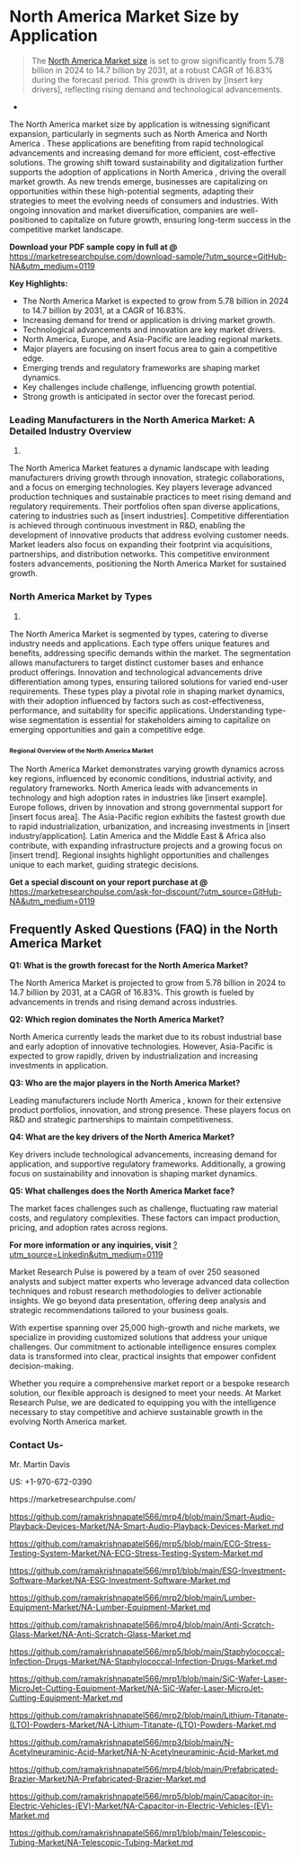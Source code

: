 <h1>North America  Market&nbsp;Size by Application</h1><blockquote><p>The <a href="https://marketresearchpulse.com/download-sample/?utm_source=GitHub-NA&amp;utm_medium=0119">North America  Market size</a> is set to grow significantly from 5.78 billion in 2024 to 14.7 billion by 2031, at a robust CAGR of 16.83% during the forecast period. This growth is driven by [insert key drivers], reflecting rising demand and technological advancements.</p></blockquote><ul><li></li></ul><p>The North America  market size by application is witnessing significant expansion, particularly in segments such as North America  and North America . These applications are benefiting from rapid technological advancements and increasing demand for more efficient, cost-effective solutions. The growing shift toward sustainability and digitalization further supports the adoption of applications in North America , driving the overall market growth. As new trends emerge, businesses are capitalizing on opportunities within these high-potential segments, adapting their strategies to meet the evolving needs of consumers and industries. With ongoing innovation and market diversification, companies are well-positioned to capitalize on future growth, ensuring long-term success in the competitive market landscape.</p><p><strong>Download your PDF sample copy in full at @ </strong><a href="https://marketresearchpulse.com/download-sample/?utm_source=GitHub-NA&amp;utm_medium=0119">https://marketresearchpulse.com/download-sample/?utm_source=GitHub-NA&amp;utm_medium=0119</a></p><p><strong>Key Highlights: </strong></p><ul><li>The North America  Market is expected to grow from 5.78 billion in 2024 to 14.7 billion by 2031, at a CAGR of 16.83%.</li><li>Increasing demand for trend or application is driving market growth.</li><li>Technological advancements and innovation are key market drivers.</li><li>North America, Europe, and Asia-Pacific are leading regional markets.</li><li>Major players are focusing on insert focus area to gain a competitive edge.</li><li>Emerging trends and regulatory frameworks are shaping market dynamics.</li><li>Key challenges include challenge, influencing growth potential.</li><li>Strong growth is anticipated in sector over the forecast period.</li></ul><h3>Leading Manufacturers in the North America  Market: A Detailed Industry Overview</h3><ol><li></li></ol><div class="flex max-w-full flex-col flex-grow"><div class="min-h-8 text-message flex w-full flex-col items-end gap-2 whitespace-normal break-words [.text-message+&amp;]:mt-5" dir="auto" data-message-author-role="assistant" data-message-id="fd8432e4-4910-450d-b182-61b7bfb0a01f" data-message-model-slug="gpt-4o"><div class="flex w-full flex-col gap-1 empty:hidden first:pt-[3px]"><div class="markdown prose w-full break-words dark:prose-invert light"><p>The North America  Market features a dynamic landscape with leading manufacturers driving growth through innovation, strategic collaborations, and a focus on emerging technologies. Key players leverage advanced production techniques and sustainable practices to meet rising demand and regulatory requirements. Their portfolios often span diverse applications, catering to industries such as [insert industries]. Competitive differentiation is achieved through continuous investment in R&amp;D, enabling the development of innovative products that address evolving customer needs. Market leaders also focus on expanding their footprint via acquisitions, partnerships, and distribution networks. This competitive environment fosters advancements, positioning the North America  Market for sustained growth.</p></div></div></div></div><h3>North America  Market by Types</h3><ol><li></li></ol><div class="flex max-w-full flex-col flex-grow"><div class="min-h-8 text-message flex w-full flex-col items-end gap-2 whitespace-normal break-words [.text-message+&amp;]:mt-5" dir="auto" data-message-author-role="assistant" data-message-id="084470be-0bb7-4664-bddf-5156b4f41249" data-message-model-slug="gpt-4o-mini"><div class="flex w-full flex-col gap-1 empty:hidden first:pt-[3px]"><div class="markdown prose w-full break-words dark:prose-invert light"><p>The North America  Market is segmented by types, catering to diverse industry needs and applications. Each type offers unique features and benefits, addressing specific demands within the market. The segmentation allows manufacturers to target distinct customer bases and enhance product offerings. Innovation and technological advancements drive differentiation among types, ensuring tailored solutions for varied end-user requirements. These types play a pivotal role in shaping market dynamics, with their adoption influenced by factors such as cost-effectiveness, performance, and suitability for specific applications. Understanding type-wise segmentation is essential for stakeholders aiming to capitalize on emerging opportunities and gain a competitive edge.</p></div></div></div></div><h3><span style="font-size: 11px;">Regional Overview of the North America  Market</span></h3><div class="flex max-w-full flex-col flex-grow"><div class="min-h-8 text-message flex w-full flex-col items-end gap-2 whitespace-normal break-words [.text-message+&amp;]:mt-5" dir="auto" data-message-author-role="assistant" data-message-id="e9038762-ce64-4e30-91c9-9bd413514231" data-message-model-slug="gpt-4o-mini"><div class="flex w-full flex-col gap-1 empty:hidden first:pt-[3px]"><div class="markdown prose w-full break-words dark:prose-invert light"><p>The North America  Market demonstrates varying growth dynamics across key regions, influenced by economic conditions, industrial activity, and regulatory frameworks. North America leads with advancements in technology and high adoption rates in industries like [insert example]. Europe follows, driven by innovation and strong governmental support for [insert focus area]. The Asia-Pacific region exhibits the fastest growth due to rapid industrialization, urbanization, and increasing investments in [insert industry/application]. Latin America and the Middle East &amp; Africa also contribute, with expanding infrastructure projects and a growing focus on [insert trend]. Regional insights highlight opportunities and challenges unique to each market, guiding strategic decisions.</p></div></div></div></div><p><strong>Get a special discount on your report purchase at @ </strong><a href="https://marketresearchpulse.com/ask-for-discount/?utm_source=GitHub-NA&amp;utm_medium=0119">https://marketresearchpulse.com/ask-for-discount/?utm_source=GitHub-NA&amp;utm_medium=0119</a></p><h2>Frequently Asked Questions (FAQ) in the North America  Market</h2><p><strong>Q1: What is the growth forecast for the North America  Market?</strong></p><p>The North America  Market is projected to grow from 5.78 billion in 2024 to 14.7 billion by 2031, at a CAGR of 16.83%. This growth is fueled by advancements in trends and rising demand across industries.</p><p><strong>Q2: Which region dominates the North America  Market?</strong></p><p>North America currently leads the market due to its robust industrial base and early adoption of innovative technologies. However, Asia-Pacific is expected to grow rapidly, driven by industrialization and increasing investments in application.</p><p><strong>Q3: Who are the major players in the North America  Market?</strong></p><p>Leading manufacturers include North America , known for their extensive product portfolios, innovation, and strong presence. These players focus on R&amp;D and strategic partnerships to maintain competitiveness.</p><p><strong>Q4: What are the key drivers of the North America  Market?</strong></p><p>Key drivers include technological advancements, increasing demand for application, and supportive regulatory frameworks. Additionally, a growing focus on sustainability and innovation is shaping market dynamics.</p><p><strong>Q5: What challenges does the North America  Market face?</strong></p><p>The market faces challenges such as challenge, fluctuating raw material costs, and regulatory complexities. These factors can impact production, pricing, and adoption rates across regions.</p><p><strong>For more information or any inquiries, visit&nbsp;</strong><a href="?utm_source=Linkedin&utm_medium=0119">?utm_source=Linkedin&utm_medium=0119</a></p><p>Market Research Pulse is powered by a team of over 250 seasoned analysts and subject matter experts who leverage advanced data collection techniques and robust research methodologies to deliver actionable insights. We go beyond data presentation, offering deep analysis and strategic recommendations tailored to your business goals.</p><p>With expertise spanning over 25,000 high-growth and niche markets, we specialize in providing customized solutions that address your unique challenges. Our commitment to actionable intelligence ensures complex data is transformed into clear, practical insights that empower confident decision-making.</p><p>Whether you require a comprehensive market report or a bespoke research solution, our flexible approach is designed to meet your needs. At Market Research Pulse, we are dedicated to equipping you with the intelligence necessary to stay competitive and achieve sustainable growth in the evolving North America  market.</p><h3><strong>Contact Us-</strong></h3><p>Mr. Martin Davis</p><p>US: +1-970-672-0390</p><p>https://marketresearchpulse.com/</p><p><a href="https://github.com/ramakrishnapatel566/mrp4/blob/main/Smart-Audio-Playback-Devices-Market/NA-Smart-Audio-Playback-Devices-Market.md">https://github.com/ramakrishnapatel566/mrp4/blob/main/Smart-Audio-Playback-Devices-Market/NA-Smart-Audio-Playback-Devices-Market.md</a></p><p><a href="https://github.com/ramakrishnapatel566/mrp5/blob/main/ECG-Stress-Testing-System-Market/NA-ECG-Stress-Testing-System-Market.md">https://github.com/ramakrishnapatel566/mrp5/blob/main/ECG-Stress-Testing-System-Market/NA-ECG-Stress-Testing-System-Market.md</a></p><p><a href="https://github.com/ramakrishnapatel566/mrp1/blob/main/ESG-Investment-Software-Market/NA-ESG-Investment-Software-Market.md">https://github.com/ramakrishnapatel566/mrp1/blob/main/ESG-Investment-Software-Market/NA-ESG-Investment-Software-Market.md</a></p><p><a href="https://github.com/ramakrishnapatel566/mrp2/blob/main/Lumber-Equipment-Market/NA-Lumber-Equipment-Market.md">https://github.com/ramakrishnapatel566/mrp2/blob/main/Lumber-Equipment-Market/NA-Lumber-Equipment-Market.md</a></p><p><a href="https://github.com/ramakrishnapatel566/mrp4/blob/main/Anti-Scratch-Glass-Market/NA-Anti-Scratch-Glass-Market.md">https://github.com/ramakrishnapatel566/mrp4/blob/main/Anti-Scratch-Glass-Market/NA-Anti-Scratch-Glass-Market.md</a></p><p><a href="https://github.com/ramakrishnapatel566/mrp5/blob/main/Staphylococcal-Infection-Drugs-Market/NA-Staphylococcal-Infection-Drugs-Market.md">https://github.com/ramakrishnapatel566/mrp5/blob/main/Staphylococcal-Infection-Drugs-Market/NA-Staphylococcal-Infection-Drugs-Market.md</a></p><p><a href="https://github.com/ramakrishnapatel566/mrp1/blob/main/SiC-Wafer-Laser-MicroJet-Cutting-Equipment-Market/NA-SiC-Wafer-Laser-MicroJet-Cutting-Equipment-Market.md">https://github.com/ramakrishnapatel566/mrp1/blob/main/SiC-Wafer-Laser-MicroJet-Cutting-Equipment-Market/NA-SiC-Wafer-Laser-MicroJet-Cutting-Equipment-Market.md</a></p><p><a href="https://github.com/ramakrishnapatel566/mrp2/blob/main/Lithium-Titanate-(LTO)-Powders-Market/NA-Lithium-Titanate-(LTO)-Powders-Market.md">https://github.com/ramakrishnapatel566/mrp2/blob/main/Lithium-Titanate-(LTO)-Powders-Market/NA-Lithium-Titanate-(LTO)-Powders-Market.md</a></p><p><a href="https://github.com/ramakrishnapatel566/mrp3/blob/main/N-Acetylneuraminic-Acid-Market/NA-N-Acetylneuraminic-Acid-Market.md">https://github.com/ramakrishnapatel566/mrp3/blob/main/N-Acetylneuraminic-Acid-Market/NA-N-Acetylneuraminic-Acid-Market.md</a></p><p><a href="https://github.com/ramakrishnapatel566/mrp4/blob/main/Prefabricated-Brazier-Market/NA-Prefabricated-Brazier-Market.md">https://github.com/ramakrishnapatel566/mrp4/blob/main/Prefabricated-Brazier-Market/NA-Prefabricated-Brazier-Market.md</a></p><p><a href="https://github.com/ramakrishnapatel566/mrp5/blob/main/Capacitor-in-Electric-Vehicles-(EV)-Market/NA-Capacitor-in-Electric-Vehicles-(EV)-Market.md">https://github.com/ramakrishnapatel566/mrp5/blob/main/Capacitor-in-Electric-Vehicles-(EV)-Market/NA-Capacitor-in-Electric-Vehicles-(EV)-Market.md</a></p><p><a href="https://github.com/ramakrishnapatel566/mrp1/blob/main/Telescopic-Tubing-Market/NA-Telescopic-Tubing-Market.md">https://github.com/ramakrishnapatel566/mrp1/blob/main/Telescopic-Tubing-Market/NA-Telescopic-Tubing-Market.md</a></p>
